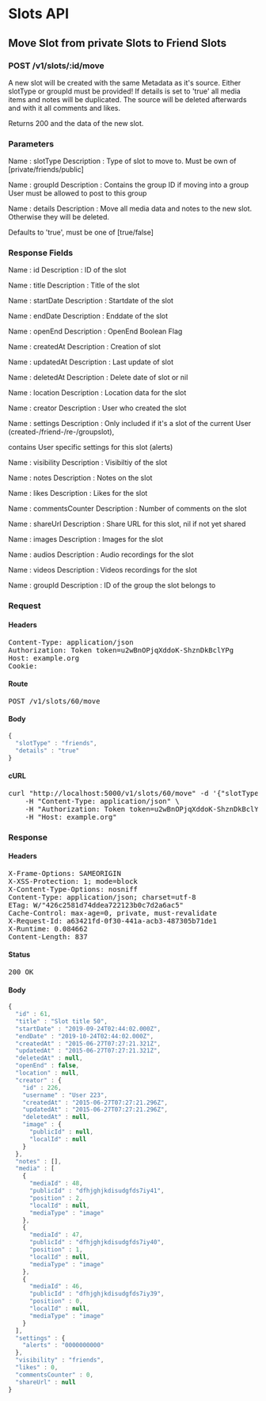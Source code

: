 # Slots API

## Move Slot from private Slots to Friend Slots

### POST /v1/slots/:id/move

A new slot will be created with  the same Metadata as it&#39;s source. Either slotType or groupId must be provided! If details is set to &#39;true&#39; all media items and notes will be duplicated. The source will be deleted afterwards and with it all comments and likes.

Returns 200 and the data of the new slot.

### Parameters

Name : slotType
Description : Type of slot to move to. Must be own of [private/friends/public]

Name : groupId
Description : Contains the group ID if moving into a group User must be allowed to post to this group

Name : details
Description : Move all media data and notes to the new  slot. Otherwise they will be deleted.

Defaults to &#39;true&#39;, must be one of [true/false]


### Response Fields

Name : id
Description : ID of the slot

Name : title
Description : Title of the slot

Name : startDate
Description : Startdate of the slot

Name : endDate
Description : Enddate of the slot

Name : openEnd
Description : OpenEnd Boolean Flag

Name : createdAt
Description : Creation of slot

Name : updatedAt
Description : Last update of slot

Name : deletedAt
Description : Delete date of slot or nil

Name : location
Description : Location data for the slot

Name : creator
Description : User who created the slot

Name : settings
Description : Only included if it&#39;s a slot of the current User (created-/friend-/re-/groupslot),

contains User specific settings for this slot (alerts)

Name : visibility
Description : Visibiltiy of the slot

Name : notes
Description : Notes on the slot

Name : likes
Description : Likes for the slot

Name : commentsCounter
Description : Number of comments on the slot

Name : shareUrl
Description : Share URL for this slot, nil if not yet shared

Name : images
Description : Images for the slot

Name : audios
Description : Audio recordings for the slot

Name : videos
Description : Videos recordings for the slot

Name : groupId
Description : ID of the group the slot belongs to

### Request

#### Headers

<pre>Content-Type: application/json
Authorization: Token token=u2wBnOPjqXddoK-ShznDkBclYPg
Host: example.org
Cookie: </pre>

#### Route

<pre>POST /v1/slots/60/move</pre>

#### Body
```javascript
{
  "slotType" : "friends",
  "details" : "true"
}
```


#### cURL

<pre class="request">curl &quot;http://localhost:5000/v1/slots/60/move&quot; -d &#39;{&quot;slotType&quot;:&quot;friends&quot;,&quot;details&quot;:&quot;true&quot;}&#39; -X POST \
	-H &quot;Content-Type: application/json&quot; \
	-H &quot;Authorization: Token token=u2wBnOPjqXddoK-ShznDkBclYPg&quot; \
	-H &quot;Host: example.org&quot;</pre>

### Response

#### Headers

<pre>X-Frame-Options: SAMEORIGIN
X-XSS-Protection: 1; mode=block
X-Content-Type-Options: nosniff
Content-Type: application/json; charset=utf-8
ETag: W/&quot;426c2581d74ddea722123b0c7d2a6ac5&quot;
Cache-Control: max-age=0, private, must-revalidate
X-Request-Id: a63421fd-0f30-441a-acb3-487305b71de1
X-Runtime: 0.084662
Content-Length: 837</pre>

#### Status

<pre>200 OK</pre>

#### Body

```javascript
{
  "id" : 61,
  "title" : "Slot title 50",
  "startDate" : "2019-09-24T02:44:02.000Z",
  "endDate" : "2019-10-24T02:44:02.000Z",
  "createdAt" : "2015-06-27T07:27:21.321Z",
  "updatedAt" : "2015-06-27T07:27:21.321Z",
  "deletedAt" : null,
  "openEnd" : false,
  "location" : null,
  "creator" : {
    "id" : 226,
    "username" : "User 223",
    "createdAt" : "2015-06-27T07:27:21.296Z",
    "updatedAt" : "2015-06-27T07:27:21.296Z",
    "deletedAt" : null,
    "image" : {
      "publicId" : null,
      "localId" : null
    }
  },
  "notes" : [],
  "media" : [
    {
      "mediaId" : 48,
      "publicId" : "dfhjghjkdisudgfds7iy41",
      "position" : 2,
      "localId" : null,
      "mediaType" : "image"
    },
    {
      "mediaId" : 47,
      "publicId" : "dfhjghjkdisudgfds7iy40",
      "position" : 1,
      "localId" : null,
      "mediaType" : "image"
    },
    {
      "mediaId" : 46,
      "publicId" : "dfhjghjkdisudgfds7iy39",
      "position" : 0,
      "localId" : null,
      "mediaType" : "image"
    }
  ],
  "settings" : {
    "alerts" : "0000000000"
  },
  "visibility" : "friends",
  "likes" : 0,
  "commentsCounter" : 0,
  "shareUrl" : null
}
```

